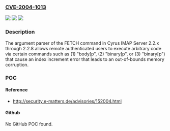 ### [CVE-2004-1013](https://cve.mitre.org/cgi-bin/cvename.cgi?name=CVE-2004-1013)
![](https://img.shields.io/static/v1?label=Product&message=n%2Fa&color=blue)
![](https://img.shields.io/static/v1?label=Version&message=n%2Fa&color=blue)
![](https://img.shields.io/static/v1?label=Vulnerability&message=n%2Fa&color=brighgreen)

### Description

The argument parser of the FETCH command in Cyrus IMAP Server 2.2.x through 2.2.8 allows remote authenticated users to execute arbitrary code via certain commands such as (1) "body[p", (2) "binary[p", or (3) "binary[p") that cause an index increment error that leads to an out-of-bounds memory corruption.

### POC

#### Reference
- http://security.e-matters.de/advisories/152004.html

#### Github
No GitHub POC found.

